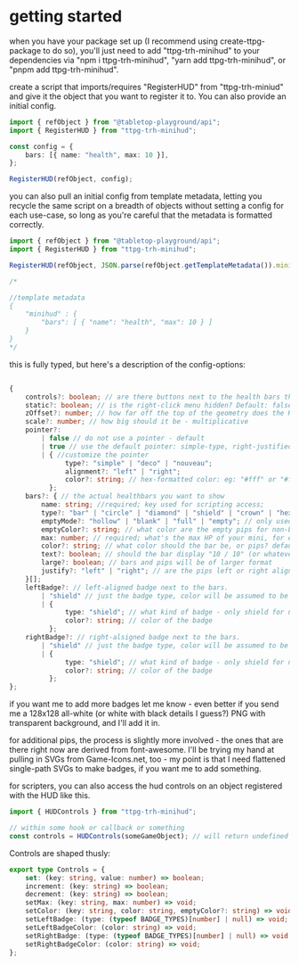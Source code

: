 # getting started

when you have your package set up (I recommend using create-ttpg-package to do so), you'll just need to add "ttpg-trh-minihud" to your dependencies via "npm i ttpg-trh-minihud", "yarn add ttpg-trh-minihud", or "pnpm add ttpg-trh-minihud".

create a script that imports/requires "RegisterHUD" from "ttpg-trh-miniud" and give it the object that you want to register it to. You can also provide an initial config.

```typescript
import { refObject } from "@tabletop-playground/api";
import { RegisterHUD } from "ttpg-trh-minihud";

const config = {
    bars: [{ name: "health", max: 10 }],
};

RegisterHUD(refObject, config);
```

you can also pull an initial config from template metadata, letting you recycle the same script on a breadth of objects without setting a config for each use-case, so long as you're careful that the metadata is formatted correctly.

```typescript
import { refObject } from "@tabletop-playground/api";
import { RegisterHUD } from "ttpg-trh-minihud";

RegisterHUD(refObject, JSON.parse(refObject.getTemplateMetadata()).minihud);

/*

//template metadata
{
    "minihud" : {
        "bars": [ { "name": "health", "max": 10 } ]
    }
}
*/
```

this is fully typed, but here's a description of the config-options:

```typescript

{
    controls?: boolean; // are there buttons next to the health bars that let you modify them on the fly. Default: false
    static?: boolean; // is the right-click menu hidden? Default: false - it is available by defualt. Use this if your config is never going to change (you may want to make sure controls = true; you can still modify items via scripting even if this is true)
    zOffset?: number; // how far off the top of the geometry does the HUD start
    scale?: number; // how big should it be - multiplicative
    pointer?:
        | false // do not use a pointer - default
        | true // use the default pointer: simple-type, right-justified, #fff color
        | { //customize the pointer
              type?: "simple" | "deco" | "nouveau";
              alignment?: "left" | "right";
              color?: string; // hex-formatted color: eg: "#fff" or "#ffff" or "#ffffff" or "#ffffffff"
          };
    bars?: { // the actual healthbars you want to show
        name: string; //required; key used for scripting access;
        type?: "bar" | "circle" | "diamond" | "shield" | "crown" | "hexagon" | "flame" | "skull" //default is "bar" - all others besides "bar" will use image pips
        emptyMode?: "hollow" | "blank" | "full" | "empty"; // only used for non-bar types. how should empty-pips be displayed? default is "hollow"
        emptyColor?: string; // what color are the empty pips for non-bar types. default is #fff
        max: number; // required; what's the max HP of your mini, for example
        color?: string; // what color should the bar be, or pips? defaults to "#f00" for bar-type and "#fff" for non-bar type
        text?: boolean; // should the bar display "10 / 10" (or whatever). default is false, only works with bar-type.
        large?: boolean; // bars and pips will be of larger format
        justify?: "left" | "right"; // are the pips left or right aligned. No effect on bar-types.
    }[];
    leftBadge?: // left-aligned badge next to the bars.
        | "shield" // just the badge type, color will be assumed to be "#fff"
        | {
              type: "shield"; // what kind of badge - only shield for now, but I'll be adding more.
              color?: string; // color of the badge
          };
    rightBadge?: // right-alsigned badge next to the bars.
        | "shield" // just the badge type, color will be assumed to be "#fff"
        | {
              type: "shield"; // what kind of badge - only shield for now, but I'll be adding more.
              color?: string; // color of the badge
          };
};

```

if you want me to add more badges let me know - even better if you send me a 128x128 all-white (or white with black details I guess?) PNG with transparent background, and I'll add it in.

for additional pips, the process is slightly more involved - the ones that are there right now are derived from font-awesome. I'll be trying my hand at pulling in SVGs from Game-Icons.net, too - my point is that I need flattened single-path SVGs to make badges, if you want me to add something.

for scripters, you can also access the hud controls on an object registered with the HUD like this.

```typescript
import { HUDControls } from "ttpg-trh-minihud";

// within some hook or callback or something
const controls = HUDControls(someGameObject); // will return undefined if that object was never registered with a HUD
```

Controls are shaped thusly:

```typescript
export type Controls = {
    set: (key: string, value: number) => boolean;
    increment: (key: string) => boolean;
    decrement: (key: string) => boolean;
    setMax: (key: string, max: number) => void;
    setColor: (key: string, color: string, emptyColor?: string) => void;
    setLeftBadge: (type: (typeof BADGE_TYPES)[number] | null) => void;
    setLeftBadgeColor: (color: string) => void;
    setRightBadge: (type: (typeof BADGE_TYPES)[number] | null) => void;
    setRightBadgeColor: (color: string) => void;
};
```
